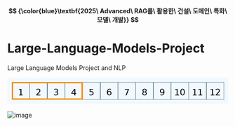 **$$ {\color{blue}\textbf{2025\ Advanced\ RAG를\ 활용한\ 건설\ 도메인\ 특화\ 모델\ 개발}} $$**

# Large-Language-Models-Project
Large Language Models Project and NLP

![image](https://github.com/jkm2000korea/Large-Language-Models-Project/blob/main/%EC%8A%AC%EB%9D%BC%EC%9D%B4%EB%94%A9%20%EC%9C%88%EB%8F%84%EC%9A%B0%20%EC%A4%91%EB%B3%B5%EB%B0%A9%EC%8B%9D.gif)

![image]([https://github.com/jkm2000korea/Large-Language-Models-Project/blob/main/%EC%8A%AC%EB%9D%BC%EC%9D%B4%EB%94%A9%20%EC%9C%88%EB%8F%84%EC%9A%B0%20%EC%A4%91%EB%B3%B5%EB%B0%A9%EC%8B%9D.gif](https://github.com/jkm2000korea/Large-Language-Models-Project/blob/main/%EC%8A%AC%EB%9D%BC%EC%9D%B4%EB%94%A9%20%EC%9C%88%EB%8F%84%EC%9A%B0%20%EC%A4%91%EB%B3%B5%EB%B0%A9%EC%8B%9D.gif))

